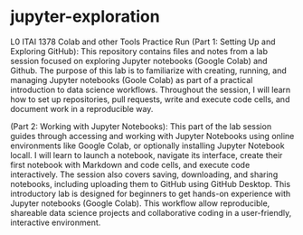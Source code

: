 # jupyter-exploration
L0 ITAI 1378 Colab and other Tools Practice Run 
(Part 1: Setting Up and Exploring GitHub): 
This repository contains files and notes from a lab session focused on exploring Jupyter notebooks (Google Colab) and Github. 
The purpose of this lab is to familiarize with creating, running, and managing Jupyter notebooks (Goole Colab) as part of a practical introduction to data science workflows. 
Throughout the session, I will learn how to set up repositories, pull requests, write and execute code cells, and document work in a reproducible way.

(Part 2: Working with Jupyter Notebooks):
This part of the lab session guides through accessing and working with Jupyter Notebooks using online environments like Google Colab, or optionally installing Jupyter Notebook locall. 
I will learn to launch a notebook, navigate its interface, create their first notebook with Markdown and code cells, and execute code interactively. 
The session also covers saving, downloading, and sharing notebooks, including uploading them to GitHub using GitHub Desktop. 
This introductory lab is designed for beginners to get hands-on experience with Jupyter notebooks (Google Colab). 
This workflow allow reproducible, shareable data science projects and collaborative coding in a user-friendly, interactive environment.
